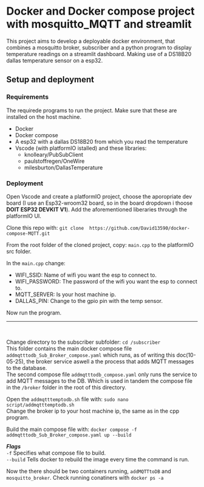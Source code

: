 # Docker and Docker compose project with mosquitto_MQTT and streamlit 
This project aims to develop a deployable docker environment, that combines a mosquitto broker, 
subscriber and a python program to display temperature readings on a streamlit dashboard. Making use of a DS18B20 dallas temperature sensor on a esp32.

## Setup and deployment
### Requirements
The requirede programs to run the project. Make sure that these are installed on the host machine.
* Docker
* Docker compose
* A esp32 with a dallas DS18B20 from which you read the temperature
* Vscode (with platformIO istalled) and these libraries:
    * knolleary/PubSubClient
    * paulstoffregen/OneWire
    * milesburton/DallasTemperature

### Deployment
Open Vscode and create a platformIO project, choose the aporopriate dev board (I use an Esp32-wroom32 board, so in the board dropdown i thoose **DOIT ESP32 DEVKIT V1**). Add the aforementioned liberaries through the platformIO UI.  

Clone this repo with: ```git clone  https://github.com/David13590/docker-compose-MQTT.git```


From the root folder of the cloned project, copy: ```main.cpp``` to the platformIO src folder. 

In the ```main.cpp``` change: 
* WIFI_SSID: Name of wifi you want the esp to connect to.
* WIFI_PASSWORD: The password of the wifi you want the esp to connect to.
* MQTT_SERVER: Is your host machine ip.
* DALLAS_PIN: Change to the gpio pin with the temp sensor. 

Now run the program.
___________________________
<br>

Change directory to the subscriber subfolder: ```cd /subscriber```  
This folder contains the main docker compose file ```addmqtttodb_Sub_Broker_compose.yaml``` which runs, as of writing this doc(10-05-25), the broker service aswell a the process that adds MQTT messages to the database.  
The second compose file ```addmqtttodb_compose.yaml``` only runs the service to add MQTT messages to the DB. Which is used in tandem the compose file in the ```/broker``` folder in the root of this directory.

Open the ```addmqtttemptodb.sh``` file with: ```sudo nano script/addmqtttemptodb.sh```  
Change the broker ip to your host machine ip, the same as in the cpp program.

Build the main compose file with: ```docker compose -f addmqtttodb_Sub_Broker_compose.yaml up --build ```  

***Flags***  
```-f``` Specifies what compose file to build.  
```--build``` Tells docker to rebuild the image every time the command is run.

Now the there should be two containers running, ```addMQTTtoDB``` and ```mosquitto_broker```. Check running conatiners with ```docker ps -a```
